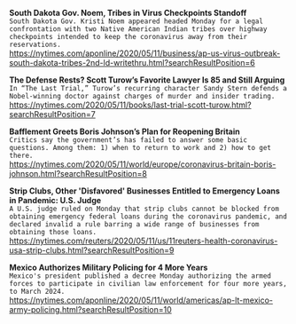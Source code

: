 **South Dakota Gov. Noem, Tribes in Virus Checkpoints Standoff**\
`South Dakota Gov. Kristi Noem appeared headed Monday for a legal confrontation with two Native American Indian tribes over highway checkpoints intended to keep the coronavirus away from their reservations.`\
https://nytimes.com/aponline/2020/05/11/business/ap-us-virus-outbreak-south-dakota-tribes-2nd-ld-writethru.html?searchResultPosition=6

**The Defense Rests? Scott Turow’s Favorite Lawyer Is 85 and Still Arguing**\
`In “The Last Trial,” Turow’s recurring character Sandy Stern defends a Nobel-winning doctor against charges of murder and insider trading.`\
https://nytimes.com/2020/05/11/books/last-trial-scott-turow.html?searchResultPosition=7

**Bafflement Greets Boris Johnson’s Plan for Reopening Britain**\
`Critics say the government’s has failed to answer some basic questions. Among them: 1) when to return to work and 2) how to get there.`\
https://nytimes.com/2020/05/11/world/europe/coronavirus-britain-boris-johnson.html?searchResultPosition=8

**Strip Clubs, Other 'Disfavored' Businesses Entitled to Emergency Loans in Pandemic: U.S. Judge**\
`A U.S. judge ruled on Monday that strip clubs cannot be blocked from obtaining emergency federal loans during the coronavirus pandemic, and declared invalid a rule barring a wide range of businesses from obtaining those loans.`\
https://nytimes.com/reuters/2020/05/11/us/11reuters-health-coronavirus-usa-strip-clubs.html?searchResultPosition=9

**Mexico Authorizes Military Policing for 4 More Years**\
`Mexico's president published a decree Monday authorizing the armed forces to participate in civilian law enforcement for four more years, to March 2024. `\
https://nytimes.com/aponline/2020/05/11/world/americas/ap-lt-mexico-army-policing.html?searchResultPosition=10

